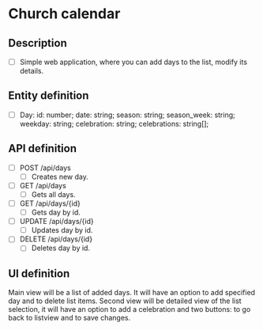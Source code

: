 # Church calendar

## Description
- [ ] Simple web application, where you can add days to the list, modify its details.

## Entity definition
- [ ] Day:
    id: number;
    date: string;
    season: string;
    season_week: string;
    weekday: string;
    celebration: string;
    celebrations: string[];

## API definition
- [ ] POST /api/days
    - [ ] Creates new day.
- [ ] GET /api/days
    - [ ] Gets all days.
- [ ] GET /api/days/{id}
    - [ ] Gets day by id.
- [ ] UPDATE /api/days/{id}
    - [ ] Updates day by id.
- [ ] DELETE /api/days/{id}
    - [ ] Deletes day by id.

## UI definition
Main view will be a list of added days. It will have an option to add specified day and to delete list items. Second view will be detailed view of the list selection, it will have an option to add a celebration and two buttons: to go back to listview and to save changes.
